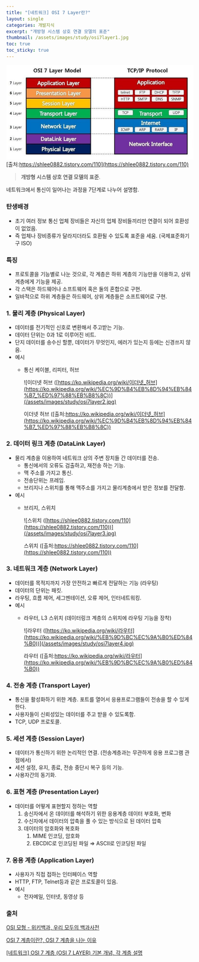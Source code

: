 ```yaml
---
title: "[네트워크] OSI 7 Layer란?"
layout: single
categories: 개발지식
excerpt: "개방형 시스템 상호 연결 모델의 표준"
thumbnail: /assets/images/study/osi7layer1.jpg
toc: true
toc_sticky: true
---
```

![1](/assets/images/study/osi7layer1.jpg)
[출처:https://shlee0882.tistory.com/110](https://shlee0882.tistory.com/110)

> **개방형 시스템 상호 연결 모델의 표준**.

네트워크에서 통신이 일어나는 과정을 7단계로 나누어 설명함.

### 탄생배경

- 초기 여러 정보 통신 업체 장비들은 자신의 업체 장비들끼리만 연결이 되어 호환성이 없었음.
- 즉 업체나 장비종류가 달라지더라도 호환될 수 있도록 표준을 세움. (국제표준화기구 ISO)

### 특징

- 프로토콜을 기능별로 나눈 것으로, 각 계층은 하위 계층의 기능만을 이용하고, 상위 계층에게 기능을 제공.
- 각 스택은 하드웨어나 소프트웨어 혹은 둘의 혼합으로 구현.
- 일바적으로 하위 계층들은 하드웨어, 상위 계층들은 소프트웨어로 구현.

### 1. 물리 계층 (Physical Layer)
- 데이터를 전기적인 신호로 변환해서 주고받는 기능.
- 데이터 단위는 0과 1로 이루어진 비트.
- 단지 데이터를 송수신 할뿐, 데이터가 무엇인지, 에러가 있는지 등에는 신경쓰지 않음.
- 예시
    - 통신 케이블, 리피터, 허브
        
        ![이더넷 허브 ([https://ko.wikipedia.org/wiki/이더넷_허브](https://ko.wikipedia.org/wiki/%EC%9D%B4%EB%8D%94%EB%84%B7_%ED%97%88%EB%B8%8C))](/assets/images/study/osi7layer2.jpg)
        
        이더넷 허브 ([출처:https://ko.wikipedia.org/wiki/이더넷_허브](https://ko.wikipedia.org/wiki/%EC%9D%B4%EB%8D%94%EB%84%B7_%ED%97%88%EB%B8%8C))
            
### 2. 데이터 링크 계층 (DataLink Layer)
- 물리 계층을 이용하여 네트워크 상의 주변 장치들 간 데이터를 전송.
    - 통신에서의 오류도 검출하고, 재전송 하는 기능.
    - 맥 주소를 가지고 통신.
    - 전송단위는 프레임.
    - 브리지나 스위치를 통해 맥주소를 가지고 물리계층에서 받은 정보를 전달함.
- 예시
    - 브리지, 스위치
        
        ![스위치 ([https://shlee0882.tistory.com/110](https://shlee0882.tistory.com/110))](/assets/images/study/osi7layer3.jpg)
        
        스위치 ([출처:https://shlee0882.tistory.com/110](https://shlee0882.tistory.com/110))
            
### 3. 네트워크 계층 (Network Layer)
- 데이터를 목적지까지 가장 안전하고 빠르게 전달하는 기능 (라우팅)
- 데이터의 단위는 패킷.
- 라우팅, 흐름 제어, 세그멘테이션, 오류 제어, 인터네트워킹.
- 예시
    - 라우터, L3 스위치 (데이터링크 계층의 스위치에 라우팅 기능을 장착)
        
        ![라우터 ([https://ko.wikipedia.org/wiki/라우터](https://ko.wikipedia.org/wiki/%EB%9D%BC%EC%9A%B0%ED%84%B0))](/assets/images/study/osi7layer4.jpg)
        
        라우터 ([출처:https://ko.wikipedia.org/wiki/라우터](https://ko.wikipedia.org/wiki/%EB%9D%BC%EC%9A%B0%ED%84%B0))
            
### 4. 전송 계층 (Transport Layer)
- 통신을 활성화하기 위한 계층. 포트를 열어서 응용프로그램들이 전송을 할 수 있게 한다.
- 사용자들이 신뢰성있는 데이터를 주고 받을 수 있도록함.
- TCP, UDP 프로토콜.

### 5. 세션 계층 (Session Layer)
- 데이터가 통신하기 위한 논리적인 연결. (전송계층과는 무관하게 응용 프로그램 관점에서)
- 세션 설정, 유지, 종료, 전송 중단시 복구 등의 기능.
- 사용자간의 동기화.

### 6. 표현 계층 (Presentation Layer)
- 데이터를 어떻게 표현할지 정하는 역할
    1. 송신자에서 온 데이터를 해석하기 위한 응용계층 데이터 부호화, 변화
    2. 수신자에서 데이터의 압축을 풀 수 있는 방식으로 된 데이터 압축
    3. 데이터의 암호화와 복호화 
        1. MIME 인코딩, 암호화
        2. EBCDIC로 인코딩된 파일 ⇒ ASCII로 인코딩된 파일

### 7. 응용 계층 (Application Layer)
- 사용자가 직접 접하는 인터페이스 역할
- HTTP, FTP, Telnet등과 같은 프로토콜이 있음.
- 예시
    - 전자메일, 인터넷, 동영상 등

### 출처
[OSI 모형 - 위키백과, 우리 모두의 백과사전](https://ko.wikipedia.org/wiki/OSI_%EB%AA%A8%ED%98%95#%EB%AA%A9%EC%A0%81)

[OSI 7 계층이란?, OSI 7 계층을 나눈 이유](https://shlee0882.tistory.com/110)

[[네트워크] OSI 7 계층 (OSI 7 LAYER) 기본 개념, 각 계층 설명](https://velog.io/@cgotjh/%EB%84%A4%ED%8A%B8%EC%9B%8C%ED%81%AC-OSI-7-%EA%B3%84%EC%B8%B5-OSI-7-LAYER-%EA%B8%B0%EB%B3%B8-%EA%B0%9C%EB%85%90-%EA%B0%81-%EA%B3%84%EC%B8%B5-%EC%84%A4%EB%AA%85)